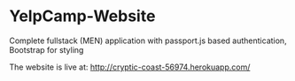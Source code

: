 # YelpCamp-Website
Complete fullstack (MEN) application with passport.js based authentication, Bootstrap for styling

The website is live at: http://cryptic-coast-56974.herokuapp.com/
